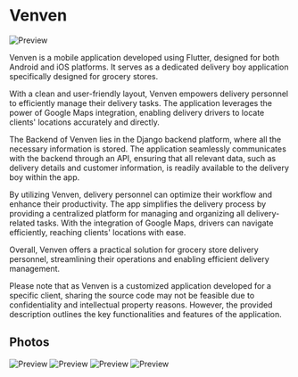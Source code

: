 # Venven

![Preview](/icon.png)

Venven is a mobile application developed using Flutter, designed for both Android and iOS platforms. It serves as a dedicated delivery boy application specifically designed for grocery stores. 

With a clean and user-friendly layout, Venven empowers delivery personnel to efficiently manage their delivery tasks. The application leverages the power of Google Maps integration, enabling delivery drivers to locate clients' locations accurately and directly.

The Backend of Venven lies in the Django backend platform, where all the necessary information is stored. The application seamlessly communicates with the backend through an API, ensuring that all relevant data, such as delivery details and customer information, is readily available to the delivery boy within the app.

By utilizing Venven, delivery personnel can optimize their workflow and enhance their productivity. The app simplifies the delivery process by providing a centralized platform for managing and organizing all delivery-related tasks. With the integration of Google Maps, drivers can navigate efficiently, reaching clients' locations with ease.

Overall, Venven offers a practical solution for grocery store delivery personnel, streamlining their operations and enabling efficient delivery management.


Please note that as Venven is a customized application developed for a specific client, sharing the source code may not be feasible due to confidentiality and intellectual property reasons. However, the provided description outlines the key functionalities and features of the application.


## Photos
![Preview](/1.jpg)
![Preview](2.jpg)
![Preview](3.jpg)
![Preview](4.jpg)


